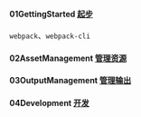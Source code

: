 #### 01GettingStarted [起步](https://www.webpackjs.com/guides/getting-started/)
`webpack`、`webpack-cli`
#### 02AssetManagement [管理资源](https://www.webpackjs.com/guides/asset-management/)

#### 03OutputManagement [管理输出](https://www.webpackjs.com/guides/output-management/)

#### 04Development [开发](https://www.webpackjs.com/guides/development/)
